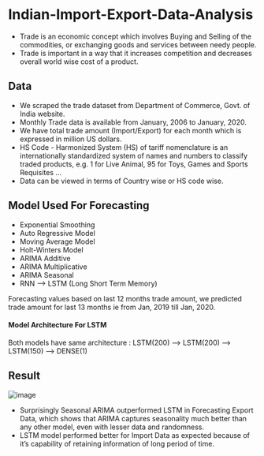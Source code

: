 # Indian-Import-Export-Data-Analysis
* Trade is an economic concept which involves Buying and Selling of the commodities, or exchanging goods and services between needy people. 
* Trade is important in a way that it increases competition and decreases overall world wise cost of a product. 


## Data
* We scraped the trade dataset from Department of Commerce, Govt. of India website. 
* Monthly Trade data is available from January, 2006 to January, 2020. 
* We have total trade amount (Import/Export) for each month which is expressed in million US dollars. 
* HS Code - Harmonized System (HS) of tariff nomenclature is an internationally standardized system of names and numbers to classify traded products, e.g. 1 for Live Animal, 95 for Toys, Games and Sports Requisites …
* Data can be viewed in terms of Country wise or HS code wise.

## Model Used For Forecasting
* Exponential Smoothing
* Auto Regressive Model
* Moving Average Model
* Holt-Winters Model
* ARIMA Additive
* ARIMA Multiplicative
* ARIMA Seasonal
* RNN --> LSTM (Long Short Term Memory)

Forecasting values based on last 12 months trade amount, we predicted trade amount for last 13 months ie from Jan, 2019 till Jan, 2020.
#### Model Architecture For LSTM
Both models have same architecture : LSTM(200) --> LSTM(200) --> LSTM(150) --> DENSE(1)

## Result
![image](https://user-images.githubusercontent.com/34620833/84470802-b7b49a00-aca1-11ea-80df-615a391c68f4.png)
* Surprisingly Seasonal ARIMA outperformed LSTM in Forecasting Export Data, which shows that ARIMA captures seasonality much better than any other model, even with lesser data and randomness.
* LSTM model performed better for Import Data as expected because of it’s capability of retaining information of long period of time.
